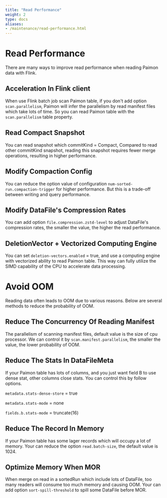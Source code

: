 ```yaml
---
title: "Read Performance"
weight: 2
type: docs
aliases:
- /maintenance/read-performance.html
---
```

<!--
Licensed to the Apache Software Foundation (ASF) under one
or more contributor license agreements.  See the NOTICE file
distributed with this work for additional information
regarding copyright ownership.  The ASF licenses this file
to you under the Apache License, Version 2.0 (the
"License"); you may not use this file except in compliance
with the License.  You may obtain a copy of the License at

  http://www.apache.org/licenses/LICENSE-2.0

Unless required by applicable law or agreed to in writing,
software distributed under the License is distributed on an
"AS IS" BASIS, WITHOUT WARRANTIES OR CONDITIONS OF ANY
KIND, either express or implied.  See the License for the
specific language governing permissions and limitations
under the License.
-->

# Read Performance

There are many ways to improve read performance when reading Paimon data with Flink.

## Acceleration In Flink client
When use Flink batch job scan Paimon table, if you don't add option `scan.parallelism`, Paimon will infer the parallelism by read manifest files which take lots of time. So you can read Paimon table with the `scan.parallelism` table property.

## Read Compact Snapshot
You can read snapshot which commitKind = Compact, Compared to read other commitKind snapshot, reading this snapshot requires fewer merge operations, resulting in higher performance.

## Modify Compaction Config
You can reduce the option value of configuration `num-sorted-run.compaction-trigger` for higher performance. But this is a trade-off between writing and query performance.

## Modify DataFile's Compression Rates
You can add option `file.compression.zstd-level` to adjust DataFile's compression rates, the smaller the value, the higher the read performance.

## DeletionVector + Vectorized Computing Engine
You can set `deletion-vectors.enabled` = true, and use a computing engine with vectorized ability to read Paimon table. This way can fully utilize the SIMD capability of the CPU to accelerate data processing.

# Avoid OOM
Reading data often leads to OOM due to various reasons. Below are several methods to reduce the probability of OOM.

## Reduce The Concurrency Of Reading Manifest
The parallelism of scanning manifest files, default value is the size of cpu processor. We can control it by `scan.manifest.parallelism`, the smaller the value, the lower probability of OOM.

## Reduce The Stats In DataFileMeta
If your Paimon table has lots of columns, and you just want field B to use dense stat, other columns close stats. You can control this by follow options.

`metadata.stats-dense-store` = true

`metadata.stats-mode` = none

`fields.b.stats-mode` = truncate(16)

## Reduce The Record In Memory
If your Paimon table has some lager records which will occupy a lot of memory. Your can reduce the option `read.batch-size`, the default value is 1024.

## Optimize Memory When MOR
When merge on read in a sortedRun which include lots of DataFile, too many readers will consume too much memory and causing OOM.
Your can add option `sort-spill-threshold` to spill some DataFile before MOR.


